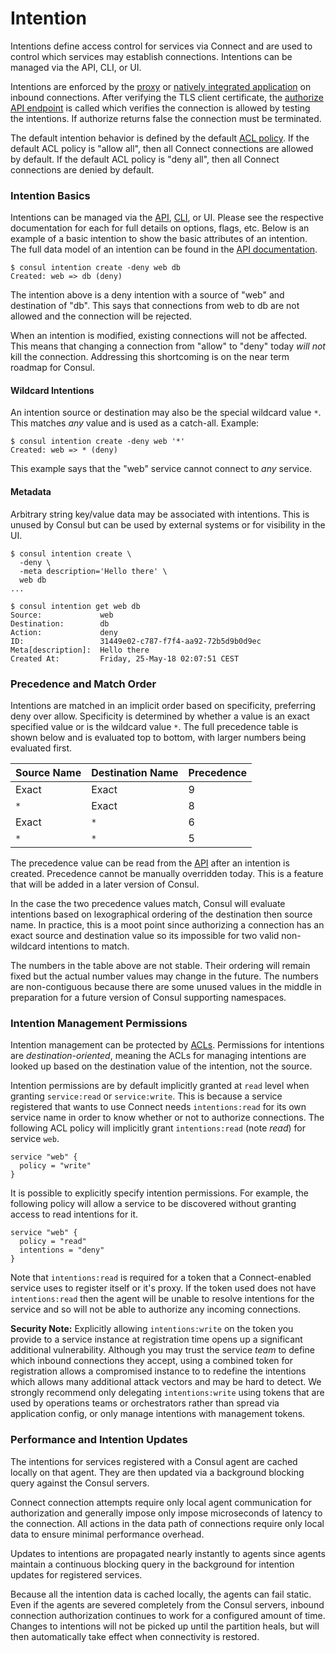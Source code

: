 # Intention

Intentions define access control for services via Connect and are used to control which services may establish connections. Intentions can be managed via the API, CLI, or UI.

Intentions are enforced by the [proxy](https://www.consul.io/docs/connect/proxies.html) or [natively integrated application](https://www.consul.io/docs/connect/native.html) on inbound connections. After verifying the TLS client certificate, the [authorize API endpoint](https://www.consul.io/docs/connect/intentions.html#) is called which verifies the connection is allowed by testing the intentions. If authorize returns false the connection must be terminated.

The default intention behavior is defined by the default [ACL policy](https://www.consul.io/docs/guides/acl.html). If the default ACL policy is "allow all", then all Connect connections are allowed by default. If the default ACL policy is "deny all", then all Connect connections are denied by default.

### Intention Basics <a id="intention-basics"></a>

Intentions can be managed via the [API](https://www.consul.io/docs/connect/intentions.html#), [CLI](https://www.consul.io/docs/connect/intentions.html#), or UI. Please see the respective documentation for each for full details on options, flags, etc. Below is an example of a basic intention to show the basic attributes of an intention. The full data model of an intention can be found in the [API documentation](https://www.consul.io/docs/connect/intentions.html#).

```text
$ consul intention create -deny web db
Created: web => db (deny)
```

The intention above is a deny intention with a source of "web" and destination of "db". This says that connections from web to db are not allowed and the connection will be rejected.

When an intention is modified, existing connections will not be affected. This means that changing a connection from "allow" to "deny" today _will not_ kill the connection. Addressing this shortcoming is on the near term roadmap for Consul.

#### Wildcard Intentions <a id="wildcard-intentions"></a>

An intention source or destination may also be the special wildcard value `*`. This matches _any_ value and is used as a catch-all. Example:

```text
$ consul intention create -deny web '*'
Created: web => * (deny)
```

This example says that the "web" service cannot connect to _any_ service.

#### Metadata <a id="metadata"></a>

Arbitrary string key/value data may be associated with intentions. This is unused by Consul but can be used by external systems or for visibility in the UI.

```text
$ consul intention create \
  -deny \
  -meta description='Hello there' \
  web db
...

$ consul intention get web db
Source:             web
Destination:        db
Action:             deny
ID:                 31449e02-c787-f7f4-aa92-72b5d9b0d9ec
Meta[description]:  Hello there
Created At:         Friday, 25-May-18 02:07:51 CEST
```

### Precedence and Match Order <a id="precedence-and-match-order"></a>

Intentions are matched in an implicit order based on specificity, preferring deny over allow. Specificity is determined by whether a value is an exact specified value or is the wildcard value `*`. The full precedence table is shown below and is evaluated top to bottom, with larger numbers being evaluated first.

| Source Name | Destination Name | Precedence |
| :--- | :--- | :--- |
| Exact | Exact | 9 |
| `*` | Exact | 8 |
| Exact | `*` | 6 |
| `*` | `*` | 5 |

The precedence value can be read from the [API](https://www.consul.io/api/connect/intentions.html) after an intention is created. Precedence cannot be manually overridden today. This is a feature that will be added in a later version of Consul.

In the case the two precedence values match, Consul will evaluate intentions based on lexographical ordering of the destination then source name. In practice, this is a moot point since authorizing a connection has an exact source and destination value so its impossible for two valid non-wildcard intentions to match.

The numbers in the table above are not stable. Their ordering will remain fixed but the actual number values may change in the future. The numbers are non-contiguous because there are some unused values in the middle in preparation for a future version of Consul supporting namespaces.

### Intention Management Permissions <a id="intention-management-permissions"></a>

Intention management can be protected by [ACLs](https://www.consul.io/docs/guides/acl.html). Permissions for intentions are _destination-oriented_, meaning the ACLs for managing intentions are looked up based on the destination value of the intention, not the source.

Intention permissions are by default implicitly granted at `read` level when granting `service:read` or `service:write`. This is because a service registered that wants to use Connect needs `intentions:read` for its own service name in order to know whether or not to authorize connections. The following ACL policy will implicitly grant `intentions:read` \(note _read_\) for service `web`.

```text
service "web" {
  policy = "write"
}
```

It is possible to explicitly specify intention permissions. For example, the following policy will allow a service to be discovered without granting access to read intentions for it.

```text
service "web" {
  policy = "read"
  intentions = "deny"
}
```

Note that `intentions:read` is required for a token that a Connect-enabled service uses to register itself or it's proxy. If the token used does not have `intentions:read` then the agent will be unable to resolve intentions for the service and so will not be able to authorize any incoming connections.

**Security Note:** Explicitly allowing `intentions:write` on the token you provide to a service instance at registration time opens up a significant additional vulnerability. Although you may trust the service _team_ to define which inbound connections they accept, using a combined token for registration allows a compromised instance to to redefine the intentions which allows many additional attack vectors and may be hard to detect. We strongly recommend only delegating `intentions:write` using tokens that are used by operations teams or orchestrators rather than spread via application config, or only manage intentions with management tokens.

### Performance and Intention Updates <a id="performance-and-intention-updates"></a>

The intentions for services registered with a Consul agent are cached locally on that agent. They are then updated via a background blocking query against the Consul servers.

Connect connection attempts require only local agent communication for authorization and generally impose only impose microseconds of latency to the connection. All actions in the data path of connections require only local data to ensure minimal performance overhead.

Updates to intentions are propagated nearly instantly to agents since agents maintain a continuous blocking query in the background for intention updates for registered services.

Because all the intention data is cached locally, the agents can fail static. Even if the agents are severed completely from the Consul servers, inbound connection authorization continues to work for a configured amount of time. Changes to intentions will not be picked up until the partition heals, but will then automatically take effect when connectivity is restored.


